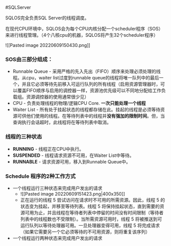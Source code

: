 
#SQLServer 

SQLOS完全负责SQL Server的线程调度。

在现代CPU环境中，SQLOS会为每个CPU内核分配一个scheduler程序（SOS）来进行线程管理。（4个八核cpu的机器，SQLOS将产生32个scheduler程序）

![[Pasted image 20220609150430.png]]


### SOS由三部分组成：
- Runnable Queue - 采用严格的先入先出（FIFO）顺序来处理必须处理的线程。从cpu，waiter list过度到runnable queue的线程将唯一队列中的最后一个，并且它必须等待先前移入可运行队列的所有线程（启用资源管理器时，可以覆盖FIFO顺序与启用的调控器一样，资源池优先级可以不同地分配给工作负载组。资源调控器的使用通常很少见）
- CPU - 负责处理线程的物理/逻辑CPU Core. **一次只能处理一个线程**
- Waiter List - 所有处于挂起状态的线程都存储在此。挂起的线程是必须等待资源可供他们使用的线程。在等待列表中的线程并**没有强加的限制时间**。但，当查询执行会话超时，此线程将在等待列表中取消。

### 线程的三种状态
- **RUNNING** - 线程正在CPU中执行。
- **SUSPENDED** - 线程请求资源不可用，在Waiter List中等待。
- **RUNNABLE** - 请求资源可用，移入到Runnable Queue中。



### Schedule 程序的2种工作方式
- 一个线程运行三种状态来完成用户发出的请求
	- ![[Pasted image 20220609151423.png|400x350]]
	- 正在运行的线程 5 尝试访问在请求时不可用的所需资源。因此，线程 5 的状态变为挂起，并移至等待列表。线程 5 将保持挂起状态，直到需要的资源可用为止，并且线程在等待者列表中停留的时间没有时间限制（等待者列表中的线程数也不受限制）。当所需资源可用时，线程 5 将被推送到可运行队列以等待处理器可用。一旦处理器变得可用，线程 5 将完成请求（如果它需要另一个它必须等待的不可用资源，则将重复该序列）
- 一个线程运行两种状态来完成用户发出的请求